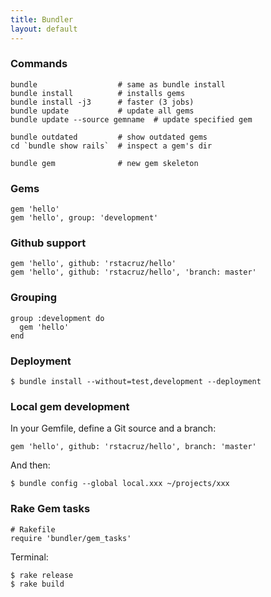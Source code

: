 ```yaml
---
title: Bundler
layout: default
---
```


### Commands

    bundle                  # same as bundle install
    bundle install          # installs gems
    bundle install -j3      # faster (3 jobs)
    bundle update           # update all gems
    bundle update --source gemname  # update specified gem

    bundle outdated         # show outdated gems
    cd `bundle show rails`  # inspect a gem's dir

    bundle gem              # new gem skeleton

### Gems

    gem 'hello'
    gem 'hello', group: 'development'

### Github support

    gem 'hello', github: 'rstacruz/hello'
    gem 'hello', github: 'rstacruz/hello', 'branch: master'

### Grouping

    group :development do
      gem 'hello'
    end

### Deployment

    $ bundle install --without=test,development --deployment

### Local gem development

In your Gemfile, define a Git source and a branch:

    gem 'hello', github: 'rstacruz/hello', branch: 'master'

And then:

    $ bundle config --global local.xxx ~/projects/xxx

### Rake Gem tasks

    # Rakefile
    require 'bundler/gem_tasks'

Terminal:

    $ rake release
    $ rake build
